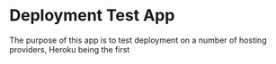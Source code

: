 # Deployment Test App 

The purpose of this app is to test deployment on a number of hosting providers, Heroku being the first
